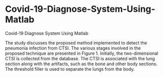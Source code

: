 # Covid-19-Diagnose-System-Using-Matlab
Covid-19 Diagnose System Using Matlab

The study discusses the proposed method implemented to detect the pneumonia infection from CTSI. The various stages involved in the proposed technique are presented in Figure 1. Initially, the two-dimensional CTSI is collected from the database. The CTSI is associated with the lung section along with the artifacts, such as the bone and other body sections. The threshold filler is used to separate the lungs from the body.
